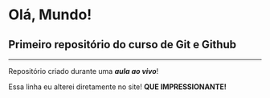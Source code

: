 # Olá, Mundo!
## Primeiro repositório do curso de Git e Github
---
Repositório criado durante uma __*aula ao vivo*__!

Essa linha eu alterei diretamente no site! **QUE IMPRESSIONANTE!**
